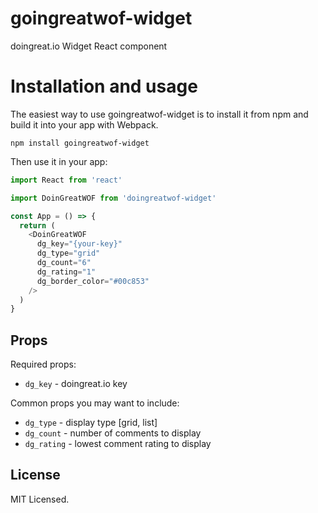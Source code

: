 # goingreatwof-widget
doingreat.io Widget React component

# Installation and usage

The easiest way to use goingreatwof-widget is to install it from npm and build it into your app with Webpack.

```
npm install goingreatwof-widget
```

Then use it in your app:

```js
import React from 'react'

import DoinGreatWOF from 'doingreatwof-widget'

const App = () => {
  return (
    <DoinGreatWOF
      dg_key="{your-key}"
      dg_type="grid"
      dg_count="6"
      dg_rating="1"
      dg_border_color="#00c853"
    />
  )
}
```

## Props

Required props:

- `dg_key` - doingreat.io key

Common props you may want to include:

- `dg_type` - display type [grid, list]
- `dg_count` - number of comments to display
- `dg_rating` - lowest comment rating to display

## License

MIT Licensed.
